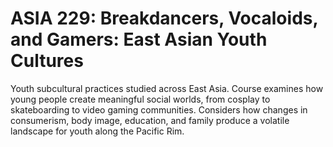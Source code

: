 # ASIA 229: Breakdancers, Vocaloids, and Gamers: East Asian Youth Cultures

Youth subcultural practices studied across East Asia. Course examines how young people create meaningful social worlds, from cosplay to skateboarding to video gaming communities. Considers how changes in consumerism, body image, education, and family produce a volatile landscape for youth along the Pacific Rim.